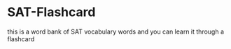 # SAT-Flashcard
this is a word bank of SAT vocabulary words and you can learn it through a flashcard
